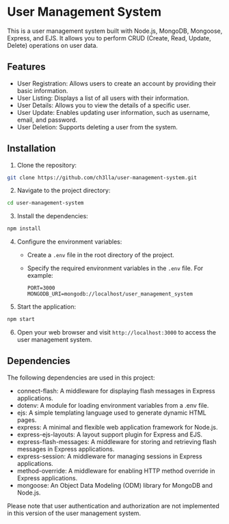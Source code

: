 # User Management System

This is a user management system built with Node.js, MongoDB, Mongoose, Express, and EJS. It allows you to perform CRUD (Create, Read, Update, Delete) operations on user data.

## Features

- User Registration: Allows users to create an account by providing their basic information.
- User Listing: Displays a list of all users with their information.
- User Details: Allows you to view the details of a specific user.
- User Update: Enables updating user information, such as username, email, and password.
- User Deletion: Supports deleting a user from the system.

## Installation

1. Clone the repository:

```bash
git clone https://github.com/ch3lla/user-management-system.git
```

2. Navigate to the project directory:

```bash
cd user-management-system
```

3. Install the dependencies:

```bash
npm install
```

4. Configure the environment variables:

   - Create a `.env` file in the root directory of the project.
   - Specify the required environment variables in the `.env` file. For example:
   
     ```env
     PORT=3000
     MONGODB_URI=mongodb://localhost/user_management_system
     ```

5. Start the application:

```bash
npm start
```

6. Open your web browser and visit `http://localhost:3000` to access the user management system.

## Dependencies

The following dependencies are used in this project:

- connect-flash: A middleware for displaying flash messages in Express applications.
- dotenv: A module for loading environment variables from a .env file.
- ejs: A simple templating language used to generate dynamic HTML pages.
- express: A minimal and flexible web application framework for Node.js.
- express-ejs-layouts: A layout support plugin for Express and EJS.
- express-flash-messages: A middleware for storing and retrieving flash messages in Express applications.
- express-session: A middleware for managing sessions in Express applications.
- method-override: A middleware for enabling HTTP method override in Express applications.
- mongoose: An Object Data Modeling (ODM) library for MongoDB and Node.js.


Please note that user authentication and authorization are not implemented in this version of the user management system.
